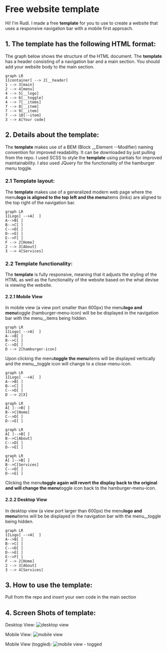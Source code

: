 # Free website template

Hi! I'm Rudi.
I made a free **template** for you to use to create a website that uses a responsive navigation bar with a mobile first approach.

## 1. The **template** has the following HTML format:

The graph below shows the structure of the HTML document. The **template** has a header consisting of a navigation bar and a main section. You should add your website body to the main section.

```mermaid
graph LR
1[container] --> 2[__header]
1 --> 3[main]
2 --> 4[menu]
4 --> 5[__logo]
4 --> 6[__toggle]
4 --> 7[__items]
7 --> 8[__item]
7 --> 9[__item]
7 --> 10[--item]
3 --> A[Your code]
```

## 2. Details about the template:

The **template** makes use of a BEM (Block \_\_Element --Modifier) naming convention for improved readability. It can be downloaded by just pulling from the repo. I used SCSS to style the **template** using partials for improved maintainability. I also used JQuery for the functionality of the hamburger menu toggle.

### 2.1 Template layout:

The **template** makes use of a generalized modern web page where the menu**logo is aligned to the top left and the menu**items (links) are aligned to the top right of the navigation bar.

```mermaid
graph LR
1[Logo] -->A[  ]
A-->B[ ]
B-->C[ ]
C-->D[ ]
D-->E[ ]
E-->F[ ]
F --> 2[Home]
2 --> 3[About]
3 --> 4[Services]
```

### 2.2 Template functionality:

The **template** is fully responsive, meaning that it adjusts the styling of the HTML as well as the functionality of the website based on the what devise is viewing the website.

#### 2.2.1 Mobile View

In mobile view (a view port smaller than 600px) the menu**logo and menu**toggle (hamburger-menu-icon) will be be displayed in the navigation bar with the menu\_\_items being hidden.

```mermaid
graph LR
1[Logo] -->A[  ]
A-->B[ ]
B-->C[ ]
C-->D[ ]
D --> 2[hamburger-icon]
```

Upon clicking the menu**toggle the menu**items will be displayed vertically and the menu\_\_toggle icon will change to a close-menu-icon.

```mermaid
graph LR
1[Logo] -->A[  ]
A-->B[ ]
B-->C[ ]
C-->D[ ]
D --> 2[X]
```

```mermaid
graph LR
A[ ]-->B[ ]
B-->C[Home]
C-->D[ ]
D-->E[ ]
```

```mermaid
graph LR
A[ ]-->B[ ]
B-->C[About]
C-->D[ ]
D-->E[ ]
```

```mermaid
graph LR
A[ ]-->B[ ]
B-->C[Services]
C-->D[ ]
D-->E[ ]
```

Clicking the menu**toggle again will revert the display back to the original and will change the menu**toggle icon back to the hamburger-menu-icon.

#### 2.2.2 Desktop View

In desktop view (a view port larger than 600px) the menu**logo and menu**items will be be displayed in the navigation bar with the menu\_\_toggle being hidden.

```mermaid
graph LR
1[Logo] -->A[  ]
A-->B[ ]
B-->C[ ]
C-->D[ ]
D-->E[ ]
E-->F[ ]
F --> 2[Home]
2 --> 3[About]
3 --> 4[Services]
```

## 3. How to use the **template**:

Pull from the repo and insert your own code in the main section

## 4. Screen Shots of **template**:

Desktop View:
![desktop view](https://i.ibb.co/G9ZS85s/Annotation-2020-02-05-142546.jpg)

Mobile View:
![mobile view](https://i.ibb.co/tLHSPxd/Annotation-2020-02-05-142641.jpgk)

Mobile View (toggled):
![mobile view - togged](https://i.ibb.co/t3LbGHc/Annotation-2020-02-05-142627.jpg)
